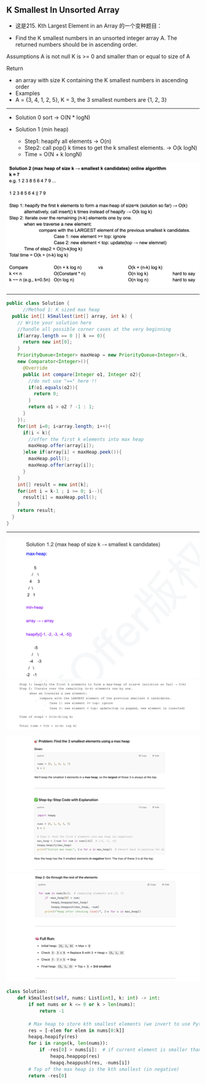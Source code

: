 ## K Smallest In Unsorted Array

- 这是215. Kth Largest Element in an Array 的一个变种题目：


- Find the K smallest numbers in an unsorted integer array A. 
  The returned numbers should be in ascending order.

Assumptions
A is not null
K is >= 0 and smaller than or equal to size of A

Return

- an array with size K containing the K smallest numbers in ascending order
- Examples
- A = {3, 4, 1, 2, 5}, K = 3, the 3 smallest numbers are {1, 2, 3}

---

- Solution 0 sort -> O(N * logN)

- Solution 1 (min heap)
  - Step1: heapify all elements -> O(n)
  - Step2: call pop() k times to get the k smallest elements. -> O(k logN)
  - Time = O(N + k longN)


![](img/2021-06-21-01-30-38.png)


---

```java
public class Solution {
      //Method 1: K sized max heap
  public int[] kSmallest(int[] array, int k) {
    // Write your solution here
    //handle all possible corner cases at the very beginning
    if(array.length == 0 || k == 0){
      return new int[0];
    }
    PriorityQueue<Integer> maxHeap = new PriorityQueue<Integer>(k, 
    new Comparator<Integer>(){
      @Override
      public int compare(Integer o1, Integer o2){
        //do not use "==" here !!
        if(o1.equals(o2)){
          return 0;
        }
        return o1 > o2 ? -1 : 1;
      }
    });
    for(int i=0; i<array.length; i++){
      if(i < k){
        //offer the first k elements into max heap
        maxHeap.offer(array[i]);
      }else if(array[i] < maxHeap.peek()){
        maxHeap.poll();
        maxHeap.offer(array[i]);
      }
    }
    int[] result = new int[k];
    for(int i = k-1 ; i >= 0; i--){
      result[i] = maxHeap.poll();
    }
    return result;
  }
}
```
---

![](img/2025-04-10-12-10-11.png)
![](img/2025-04-10-12-10-20.png)

![](img/2025-04-10-12-57-53.png)
![](img/2025-04-10-12-58-10.png)


```py
class Solution:
    def kSmallest(self, nums: List[int], k: int) -> int:
        if not nums or k <= 0 or k > len(nums):
            return -1

        # Max heap to store kth smallest elements (we invert to use Python's min-heap)
        res = [-elem for elem in nums[0:k]]
        heapq.heapify(res)
        for i in range(k, len(nums)):
            if -res[0] > nums[i]:  # if current element is smaller than largest in heap
                heapq.heappop(res)
                heapq.heappush(res, -nums[i])
        # Top of the max heap is the kth smallest (in negative)
        return -res[0]
```